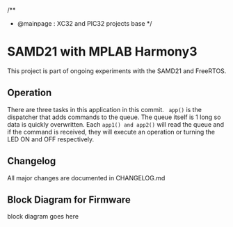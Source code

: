 /**
 * @mainpage : XC32 and PIC32 projects base
 */
# SAMD21 with MPLAB Harmony3

This project is part of ongoing experiments with the SAMD21 and FreeRTOS.

## Operation

There are three tasks in this application in this commit. ``` app()``` is the dispatcher that adds commands to the queue. The queue itself is 1 long so data is quickly overwritten. Each ``` app1() and app2() ``` will read the queue and if the command is received, they will execute an operation or turning the LED ON and OFF respectively.

## Changelog 
 All major changes are documented in CHANGELOG.md

## Block Diagram for Firmware

block diagram goes here
